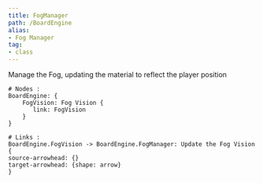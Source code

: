 ```yaml
---
title: FogManager
path: /BoardEngine
alias: 
- Fog Manager
tag: 
- class
---
```

Manage the Fog, updating the material to reflect the player position  
```d2
# Nodes :
BoardEngine: {
    FogVision: Fog Vision {
       link: FogVision
    }
}

# Links :
BoardEngine.FogVision -> BoardEngine.FogManager: Update the Fog Vision {
source-arrowhead: {}
target-arrowhead: {shape: arrow}
}

```